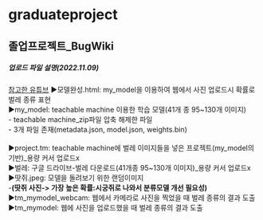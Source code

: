 # graduateproject
<h2>졸업프로젝트_BugWiki</h2>

<h5>업로드 파일 설명(2022.11.09)</h5>
<a href="https://www.youtube.com/watch?v=L2UeBBbQFx4">참고한 유튜브<a>
▶모델완성.html: my_model을 이용하여 웹에서 사진 업로드시 확률로 벌레 종류 표현<br>
▶my_model: teachable machine 이용한 학습 모델(41개 종 95~130개 이미지)<br>
  - teachable machine_zip파일 압축 해제한 파일<br>
  - 3개 파일 존재(metadata.json, model.json, weights.bin)<br>
<br>
▶project.tm: teachable machine에 벌레 이미지들을 넣은 프로젝트(my_model의 기반)_용량 커서 업로드x<br>
▶벌레: 구글 드라이브-벌레 다운로드(41개종 95~130개 이미지)_용량 커서 업로드x<br>
▶땃쥐.jpeg: 모델을 돌려보기 위한 랜덤이미지 <br>
  -<b>(땃쥐 사진-> 가장 높은 확률:시궁쥐로 나와서 분류모델 개선 필요성) </b><br>
▶tm_mymodel_webcam: 웹에서 카메라로 사진을 찍었을 때 벌레 종류의 결과 도출<br>
▶tm_mymodel: 웹에 사진을 업로드했을 때 벌레 종류의 결과 도출 <br>
